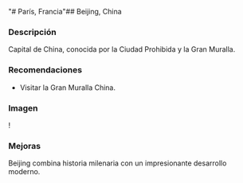 "# París, Francia"## Beijing, China

### Descripción
Capital de China, conocida por la Ciudad Prohibida y la Gran Muralla.

### Recomendaciones
- Visitar la Gran Muralla China.

### Imagen
\![](https://upload.wikimedia.org/wikipedia/commons/3/3a/Great_Wall_of_China_July_2006.JPG)

### Mejoras
Beijing combina historia milenaria con un impresionante desarrollo moderno.
